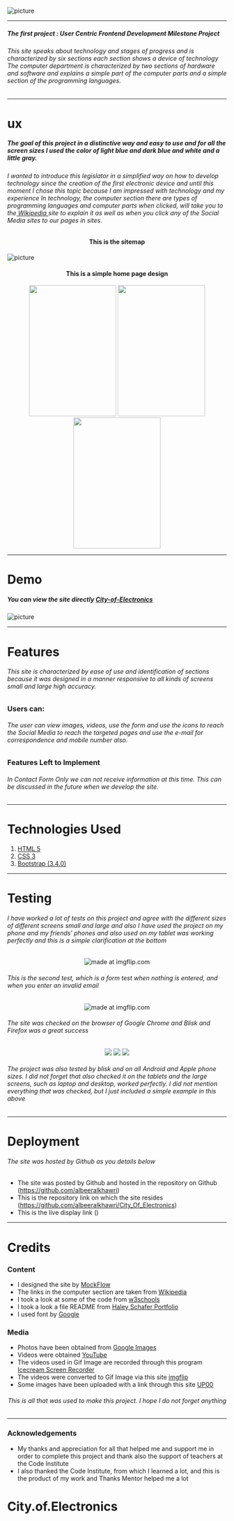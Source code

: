 ![picture](https://www.up-00.com/i/00129/pmlka3npodji.bmp)
***
##### *The first project : User Centric Frontend Development Milestone Project* 

###### This site speaks about technology and stages of progress and is characterized by six sections each section shows a device of technology The computer department is characterized by two sections of hardware and software and explains a simple part of the computer parts and a simple section of the programming languages.
***
# ux

##### The goal of this project in a distinctive way and easy to use and for all the screen sizes I used the color of light blue and dark blue and white and a little gray.


###### I wanted to introduce this legislator in a simplified way on how to develop technology since the creation of the first electronic device and until this moment I chose this topic because I am impressed with technology and  my experience In technology, the computer section there are types of programming languages and computer parts when clicked, will take you to the<a href="https://en.wikipedia.org/wiki/Main_Page"> Wikipedia </a>site to explain it as well as when you click any of the Social Media sites to our pages in sites.

#### <p align="center">This is the sitemap
![picture](https://www.up-00.com/i/00130/g5xuyan4a7gm.png)</p>

#### <p align="center">This is a simple home page design</p>
<p align="center">
  <img width="200" height="300"src="https://www.up-00.com/i/00130/p3398vxpm711.jpg">
  <img width="200" height="300"src="https://www.up-00.com/i/00130/79kuweryv5j2.png">
  <img width="200" height="300"src="https://www.up-00.com/i/00130/u979dr0jurfl.png">
</p>

***
# Demo

##### You can view the site directly <a href="">City-of-Electronics</a>

![picture](https://www.up-00.com/i/00130/vqnlj35r50q1.png)
***
# Features

###### *This site is characterized by ease of use and identification of sections because it was designed in a manner responsive to all kinds of screens small and large high accuracy.*

### Users can: 
###### *The user can view images, videos, use the form and use the icons to reach the Social Media to reach the targeted pages and use the e-mail for correspondence and mobile number also.*

### Features Left to Implement

###### *In Contact Form Only we can not receive information at this time. This can be discussed in the future when we develop the site.*
***
# Technologies Used
1. <a href="https://en.wikipedia.org/wiki/HTML5">HTML 5</a>
2. <a href="https://en.wikipedia.org/wiki/Cascading_Style_Sheets#CSS_3">CSS 3</a>
3. <a href="https://blog.getbootstrap.com/2018/12/13/bootstrap-3-4-0/">Bootstrap (3.4.0)</a>
***

# Testing

###### I have worked a lot of tests on this project and agree with the different sizes of different screens small and large and also I have used the project on my phone and my friends' phones and also used on my tablet was working perfectly and this is a simple clarification at the bottom

<p align="center" href="https://imgflip.com/gif/34viqn"><img src="https://i.imgflip.com/34viqn.gif" title="made at imgflip.com"/></p>

###### This is the second test, which is a form test when nothing is entered, and when you enter an invalid email

<p align="center" href="https://imgflip.com/gif/34vwkx"><img src="https://i.imgflip.com/34vwkx.gif" title="made at imgflip.com"/></p>

###### The site was checked on the browser of Google Chrome and Blisk and  Firefox was a great success

<p align="center">
  <img src="https://i.imgflip.com/35a7pg.gif">
  <img src="https://i.imgflip.com/35a6sc.gif">
  <img src="https://i.imgflip.com/35bg68.gif">
</p>

###### The project was also tested by blisk and on all Android and Apple phone sizes. I did not forget that also checked it on the tablets and the large screens, such as laptop and desktop, worked perfectly. I did not mention everything that was checked, but I just included a simple example in this above
***
# Deployment

###### The site was hosted by Github as you details below

- The site was posted by Github and hosted in the repository on Github (https://github.com/albeeralkhawri)
- This is the repository link on which the site resides (https://github.com/albeeralkhawri/City_Of_Electronics)
- This is the live display link ()

***

# Credits
### Content

- I designed the site by <a href="https://www.mockflow.com/">MockFlow</a>
- The links in the computer section are taken from <a href="https://www.wikipedia.org/">Wikipedia</a>
- I took a look at some of the code from <a href="https://www.w3schools.com/">w3schools</a>
- I took a look a file README from <a href="https://github.com/Code-Institute-Solutions/StudentExampleProjectGradeFive">Haley Schafer Portfolio</a>
- I used font by <a href="https://fonts.googleapis.com/css?family=Indie+Flower">Google</a>

### Media

- Photos have been obtained from <a href="https://www.google.ie/imghp?hl=ar&tab=wi&authuser=0&ogbl">Google Images</a>
- Videos were obtained <a href="https://www.youtube.com/">YouTube</a>
- The videos used in Gif Image are recorded through this program <a href="https://icecreamapps.com/Screen-Recorder/">Icecream Screen Recorder</a>
- The videos were converted to Gif Image via this site <a href="https://imgflip.com/">imgflip</a>
- Some images have been uploaded with a link through this site <a href="https://www.up-00.com/">UP00</a>
###### *<p align="center"> This is all that was used to make this project. I hope I do not forget anything </p>*
***

### Acknowledgements

- My thanks and appreciation for all that helped me and support me in order to complete this project and thank also the support of teachers at the Code Institute
- I also thanked the Code Institute, from which I learned a lot, and this is the product of my work and Thanks Mentor helped me a lot

# City.of.Electronics
